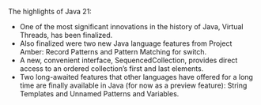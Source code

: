 The highlights of Java 21:

- One of the most significant innovations in the history of Java, Virtual Threads, has been finalized.
- Also finalized were two new Java language features from Project Amber: Record Patterns and Pattern Matching for switch.
- A new, convenient interface, SequencedCollection, provides direct access to an ordered collection’s first and last elements.
- Two long-awaited features that other languages have offered for a long time are finally available in Java (for now as a preview feature): String Templates and Unnamed Patterns and Variables.